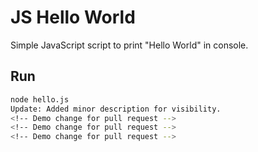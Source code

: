 # JS Hello World

Simple JavaScript script to print "Hello World" in console.

## Run
```bash
node hello.js
Update: Added minor description for visibility.
<!-- Demo change for pull request -->
<!-- Demo change for pull request -->
<!-- Demo change for pull request -->
